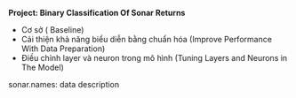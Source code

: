 **Project: Binary Classification Of Sonar Returns**
- Cơ sở ( Baseline)
- Cải thiện khả năng biểu diễn bằng chuẩn hóa (Improve Performance With Data Preparation)
- Điều chỉnh layer và neuron trong mô hình (Tuning Layers and Neurons in The Model)

sonar.names: data description
